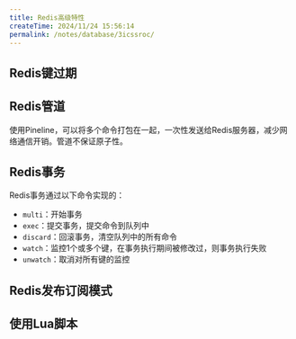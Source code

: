 ```yaml
---
title: Redis高级特性
createTime: 2024/11/24 15:56:14
permalink: /notes/database/3icssroc/
---
```

## Redis键过期



## Redis管道

使用Pineline，可以将多个命令打包在一起，一次性发送给Redis服务器，减少网络通信开销。管道不保证原子性。

## Redis事务

Redis事务通过以下命令实现的：

- `multi`：开始事务
- `exec`：提交事务，提交命令到队列中
- `discard`：回滚事务，清空队列中的所有命令
- `watch`：监控1个或多个键，在事务执行期间被修改过，则事务执行失败
- `unwatch`：取消对所有键的监控

## Redis发布订阅模式



## 使用Lua脚本
